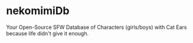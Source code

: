 # nekomimiDb
Your Open-Source SFW Database of Characters (girls/boys) with Cat Ears because life didn't give it enough.

